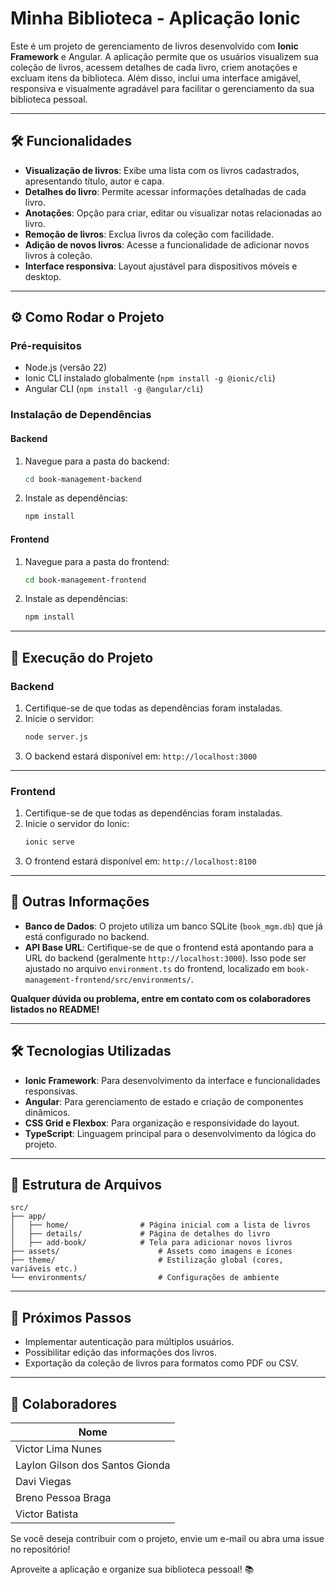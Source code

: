 # Minha Biblioteca - Aplicação Ionic

Este é um projeto de gerenciamento de livros desenvolvido com **Ionic Framework** e Angular. A aplicação permite que os usuários visualizem sua coleção de livros, acessem detalhes de cada livro, criem anotações e excluam itens da biblioteca. Além disso, inclui uma interface amigável, responsiva e visualmente agradável para facilitar o gerenciamento da sua biblioteca pessoal.

---

## 🛠️ **Funcionalidades**
- **Visualização de livros**: Exibe uma lista com os livros cadastrados, apresentando título, autor e capa.
- **Detalhes do livro**: Permite acessar informações detalhadas de cada livro.
- **Anotações**: Opção para criar, editar ou visualizar notas relacionadas ao livro.
- **Remoção de livros**: Exclua livros da coleção com facilidade.
- **Adição de novos livros**: Acesse a funcionalidade de adicionar novos livros à coleção.
- **Interface responsiva**: Layout ajustável para dispositivos móveis e desktop.

---

## ⚙️ **Como Rodar o Projeto**

### Pré-requisitos
- Node.js (versão 22)
- Ionic CLI instalado globalmente (`npm install -g @ionic/cli`)
- Angular CLI (`npm install -g @angular/cli`)

### **Instalação de Dependências**

#### **Backend**
1. Navegue para a pasta do backend:
   ```bash
   cd book-management-backend
   ```
2. Instale as dependências:
   ```bash
   npm install
   ```

#### **Frontend**
1. Navegue para a pasta do frontend:
   ```bash
   cd book-management-frontend
   ```
2. Instale as dependências:
   ```bash
   npm install
   ```

---

## 🚀 **Execução do Projeto**

### **Backend**
1. Certifique-se de que todas as dependências foram instaladas.
2. Inicie o servidor:
   ```bash
   node server.js
   ```
3. O backend estará disponível em: `http://localhost:3000`

---

### **Frontend**
1. Certifique-se de que todas as dependências foram instaladas.
2. Inicie o servidor do Ionic:
   ```bash
   ionic serve
   ```
3. O frontend estará disponível em: `http://localhost:8100`

---

## 📂 **Outras Informações**

- **Banco de Dados**: O projeto utiliza um banco SQLite (`book_mgm.db`) que já está configurado no backend.
- **API Base URL**: Certifique-se de que o frontend está apontando para a URL do backend (geralmente `http://localhost:3000`). Isso pode ser ajustado no arquivo `environment.ts` do frontend, localizado em `book-management-frontend/src/environments/`.

**Qualquer dúvida ou problema, entre em contato com os colaboradores listados no README!**


---

## 🛠️ **Tecnologias Utilizadas**
- **Ionic Framework**: Para desenvolvimento da interface e funcionalidades responsivas.
- **Angular**: Para gerenciamento de estado e criação de componentes dinâmicos.
- **CSS Grid e Flexbox**: Para organização e responsividade do layout.
- **TypeScript**: Linguagem principal para o desenvolvimento da lógica do projeto.

---

## 📂 **Estrutura de Arquivos**

```
src/
├── app/
│   ├── home/                # Página inicial com a lista de livros
│   ├── details/             # Página de detalhes do livro
│   ├── add-book/            # Tela para adicionar novos livros
├── assets/                      # Assets como imagens e ícones
├── theme/                       # Estilização global (cores, variáveis etc.)
└── environments/                # Configurações de ambiente
```

---

## 🚀 **Próximos Passos**
- Implementar autenticação para múltiplos usuários.
- Possibilitar edição das informações dos livros.
- Exportação da coleção de livros para formatos como PDF ou CSV.

---

## 🤝 **Colaboradores**

| Nome                              |
|-----------------------------------|
| Victor Lima Nunes                 |
| Laylon Gilson dos Santos Gionda   |
| Davi Viegas                       |
| Breno Pessoa Braga                |
| Victor Batista                    |

Se você deseja contribuir com o projeto, envie um e-mail ou abra uma issue no repositório!

Aproveite a aplicação e organize sua biblioteca pessoal! 📚